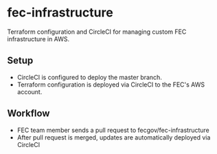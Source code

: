 # fec-infrastructure

Terraform configuration and CircleCI for managing custom FEC infrastructure in AWS.

## Setup
* CircleCI is configured to deploy the master branch.
* Terraform configuration is deployed via CircleCI to the FEC's AWS account.

## Workflow
* FEC team member sends a pull request to fecgov/fec-infrastructure
* After pull request is merged, updates are automatically deployed via CircleCI
